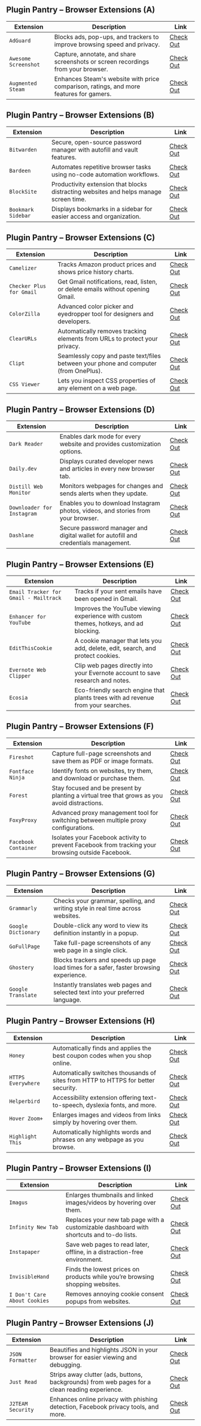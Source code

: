 ## Plugin Pantry – Browser Extensions (A)

| **Extension** | **Description** | **Link** |
|---------------|-----------------|----------|
| `AdGuard` | Blocks ads, pop-ups, and trackers to improve browsing speed and privacy. | [Check Out](https://adguard.com/en/adguard-browser-extension/overview.html) |
| `Awesome Screenshot` | Capture, annotate, and share screenshots or screen recordings from your browser. | [Check Out](https://chrome.google.com/webstore/detail/awesome-screenshot-screen/bpconcjcammlapcogcnnelfmaeghhagj) |
| `Augmented Steam` | Enhances Steam's website with price comparison, ratings, and more features for gamers. | [Check Out](https://augmentedsteam.com/) |

## Plugin Pantry – Browser Extensions (B)

| **Extension** | **Description** | **Link** |
|---------------|-----------------|----------|
| `Bitwarden` | Secure, open-source password manager with autofill and vault features. | [Check Out](https://bitwarden.com/download/) |
| `Bardeen` | Automates repetitive browser tasks using no-code automation workflows. | [Check Out](https://www.bardeen.ai/) |
| `BlockSite` | Productivity extension that blocks distracting websites and helps manage screen time. | [Check Out](https://chrome.google.com/webstore/detail/blocksite-stay-focused-co/eiimnmioipafcokbfikbljfdeojpcgbh) |
| `Bookmark Sidebar` | Displays bookmarks in a sidebar for easier access and organization. | [Check Out](https://addons.mozilla.org/en-US/firefox/addon/bookmark-sidebar/) |

## Plugin Pantry – Browser Extensions (C)

| **Extension** | **Description** | **Link** |
|---------------|-----------------|----------|
| `Camelizer` | Tracks Amazon product prices and shows price history charts. | [Check Out](https://camelcamelcamel.com/camelizer) |
| `Checker Plus for Gmail` | Get Gmail notifications, read, listen, or delete emails without opening Gmail. | [Check Out](https://chrome.google.com/webstore/detail/checker-plus-for-gmail/hhbcankcnhgfdgggdoopfdcnklgikkhn) |
| `ColorZilla` | Advanced color picker and eyedropper tool for designers and developers. | [Check Out](https://www.colorzilla.com/chrome/) |
| `ClearURLs` | Automatically removes tracking elements from URLs to protect your privacy. | [Check Out](https://clearurls.xyz/) |
| `Clipt` | Seamlessly copy and paste text/files between your phone and computer (from OnePlus). | [Check Out](https://play.google.com/store/apps/details?id=com.oneplus.clipt&hl=en&gl=US) |
| `CSS Viewer` | Lets you inspect CSS properties of any element on a web page. | [Check Out](https://chrome.google.com/webstore/detail/cssviewer/ggfgijbpiheegefliciemofobhmofgce) |

## Plugin Pantry – Browser Extensions (D)

| **Extension** | **Description** | **Link** |
|---------------|-----------------|----------|
| `Dark Reader` | Enables dark mode for every website and provides customization options. | [Check Out](https://darkreader.org/) |
| `Daily.dev` | Displays curated developer news and articles in every new browser tab. | [Check Out](https://daily.dev/) |
| `Distill Web Monitor` | Monitors webpages for changes and sends alerts when they update. | [Check Out](https://distill.io/) |
| `Downloader for Instagram` | Enables you to download Instagram photos, videos, and stories from your browser. | [Check Out](https://chrome.google.com/webstore/detail/ig-downloader-photo-video/jabfdnpnlpciglfkjamcdofhnabkgchk) |
| `Dashlane` | Secure password manager and digital wallet for autofill and credentials management. | [Check Out](https://www.dashlane.com/) |

## Plugin Pantry – Browser Extensions (E)

| **Extension** | **Description** | **Link** |
|---------------|-----------------|----------|
| `Email Tracker for Gmail - Mailtrack` | Tracks if your sent emails have been opened in Gmail. | [Check Out](https://mailtrack.io/) |
| `Enhancer for YouTube` | Improves the YouTube viewing experience with custom themes, hotkeys, and ad blocking. | [Check Out](https://www.mrfdev.com/enhancer-for-youtube) |
| `EditThisCookie` | A cookie manager that lets you add, delete, edit, search, and protect cookies. | [Check Out](https://chrome.google.com/webstore/detail/editthiscookie/fngmhnnpilhplaeedifhccceomclgfbg) |
| `Evernote Web Clipper` | Clip web pages directly into your Evernote account to save research and notes. | [Check Out](https://evernote.com/features/webclipper) |
| `Ecosia` | Eco-friendly search engine that plants trees with ad revenue from your searches. | [Check Out](https://ecosia.org/) |

## Plugin Pantry – Browser Extensions (F)

| **Extension** | **Description** | **Link** |
|---------------|-----------------|----------|
| `Fireshot` | Capture full-page screenshots and save them as PDF or image formats. | [Check Out](https://getfireshot.com/) |
| `Fontface Ninja` | Identify fonts on websites, try them, and download or purchase them. | [Check Out](https://www.fontface.ninja/) |
| `Forest` | Stay focused and be present by planting a virtual tree that grows as you avoid distractions. | [Check Out](https://www.forestapp.cc/) |
| `FoxyProxy` | Advanced proxy management tool for switching between multiple proxy configurations. | [Check Out](https://getfoxyproxy.org/) |
| `Facebook Container` | Isolates your Facebook activity to prevent Facebook from tracking your browsing outside Facebook. | [Check Out](https://addons.mozilla.org/en-US/firefox/addon/facebook-container/) |

## Plugin Pantry – Browser Extensions (G)

| **Extension** | **Description** | **Link** |
|---------------|-----------------|----------|
| `Grammarly` | Checks your grammar, spelling, and writing style in real time across websites. | [Check Out](https://www.grammarly.com/) |
| `Google Dictionary` | Double-click any word to view its definition instantly in a popup. | [Check Out](https://chrome.google.com/webstore/detail/google-dictionary-by-goog/mgijmajocgfcbeboacabfgobmjgjcoja) |
| `GoFullPage` | Take full-page screenshots of any web page in a single click. | [Check Out](https://chrome.google.com/webstore/detail/gofullpage-full-page-scre/fdpohaocaechififmbbbbbknoalclacl) |
| `Ghostery` | Blocks trackers and speeds up page load times for a safer, faster browsing experience. | [Check Out](https://www.ghostery.com/) |
| `Google Translate` | Instantly translates web pages and selected text into your preferred language. | [Check Out](https://chrome.google.com/webstore/detail/google-translate/aapbdbdomjkkjkaonfhkkikfgjllcleb) |

## Plugin Pantry – Browser Extensions (H)

| **Extension**           | **Description**                                                                 | **Link** |
|-------------------------|---------------------------------------------------------------------------------|----------|
| `Honey`                 | Automatically finds and applies the best coupon codes when you shop online.    | [Check Out](https://www.joinhoney.com/) |
| `HTTPS Everywhere`      | Automatically switches thousands of sites from HTTP to HTTPS for better security. | [Check Out](https://www.eff.org/https-everywhere) |
| `Helperbird`            | Accessibility extension offering text-to-speech, dyslexia fonts, and more.     | [Check Out](https://www.helperbird.com/) |
| `Hover Zoom+`           | Enlarges images and videos from links simply by hovering over them.            | [Check Out](https://chrome.google.com/webstore/detail/hoverzoom+/gpjhkianbfdepimegohdhofnfdimgdco) |
| `Highlight This`        | Automatically highlights words and phrases on any webpage as you browse.       | [Check Out](https://chrome.google.com/webstore/detail/highlight-this/highlight-this/pbeapblknklfoakbpofemndldliankoa) |

## Plugin Pantry – Browser Extensions (I)

| **Extension**          | **Description**                                                                 | **Link** |
|------------------------|----------------------------------------------------------------------------------|----------|
| `Imagus`               | Enlarges thumbnails and linked images/videos by hovering over them.             | [Check Out](https://chrome.google.com/webstore/detail/imagus/oeopbcgkkoapgobdbedcemjljbihmemj) |
| `Infinity New Tab`     | Replaces your new tab page with a customizable dashboard with shortcuts and to-do lists. | [Check Out](https://chrome.google.com/webstore/detail/infinity-new-tab/aapbdbdomjkkjkaonfhkkikfgjllcleb) |
| `Instapaper`           | Save web pages to read later, offline, in a distraction-free environment.       | [Check Out](https://www.instapaper.com/) |
| `InvisibleHand`        | Finds the lowest prices on products while you’re browsing shopping websites.    | [Check Out](https://www.getinvisiblehand.com/) |
| `I Don't Care About Cookies` | Removes annoying cookie consent popups from websites.                          | [Check Out](https://www.i-dont-care-about-cookies.eu/) |

## Plugin Pantry – Browser Extensions (J)

| **Extension**           | **Description**                                                                  | **Link** |
|-------------------------|----------------------------------------------------------------------------------|----------|
| `JSON Formatter`        | Beautifies and highlights JSON in your browser for easier viewing and debugging. | [Check Out](https://chrome.google.com/webstore/detail/json-formatter/cjbocoegjegihblfkbimglnfhgjniadj) |
| `Just Read`             | Strips away clutter (ads, buttons, backgrounds) from web pages for a clean reading experience. | [Check Out](https://chrome.google.com/webstore/detail/just-read/dgmanlpmmkibanfdgjocnabmcaclkmod) |
| `J2TEAM Security`       | Enhances online privacy with phishing detection, Facebook privacy tools, and more. | [Check Out](https://chrome.google.com/webstore/detail/j2team-security/ndochbmmgconhbjfgphlfkbfpmaiemhe) |

